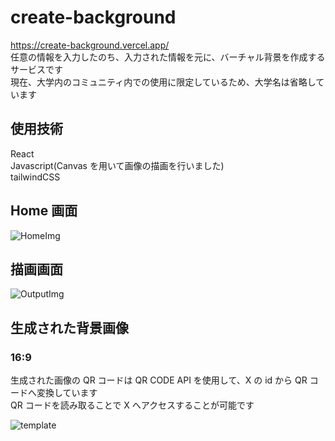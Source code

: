 # create-background

https://create-background.vercel.app/  
任意の情報を入力したのち、入力された情報を元に、バーチャル背景を作成するサービスです  
現在、大学内のコミュニティ内での使用に限定しているため、大学名は省略しています

## 使用技術

React  
Javascript(Canvas を用いて画像の描画を行いました)  
tailwindCSS

## Home 画面

![HomeImg](https://github.com/NobuhiroYokota/create-background/assets/162434159/c06eed5c-5257-4cd6-9e2e-6f596cafb0ec)

## 描画画面

![OutputImg](https://github.com/NobuhiroYokota/create-background/assets/162434159/3a165567-92ae-4eb8-ba54-9fd998510d31)

## 生成された背景画像

### 16:9

生成された画像の QR コードは QR CODE API を使用して、X の id から QR コードへ変換しています  
QR コードを読み取ることで X へアクセスすることが可能です

![template](https://github.com/NobuhiroYokota/create-background/assets/162434159/88a1ba52-fb6a-4922-ba5d-6bd515119c5e)
